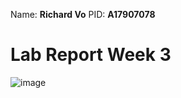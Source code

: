 Name: **Richard Vo** 
PID: **A17907078**

# Lab Report Week 3

![image](https://github.com/MerlinHelp/cse15l-lab-reports/assets/139648011/ba07e4af-3244-473b-a1a8-9ec18d72e0a4)
